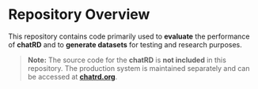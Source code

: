 # Repository Overview

This repository contains code primarily used to **evaluate** the performance of **chatRD** and to **generate datasets** for testing and research purposes.  

> **Note:** The source code for the **chatRD** is **not included** in this repository. The production system is maintained separately and can be accessed at [**chatrd.org**](https://chatrd.org).